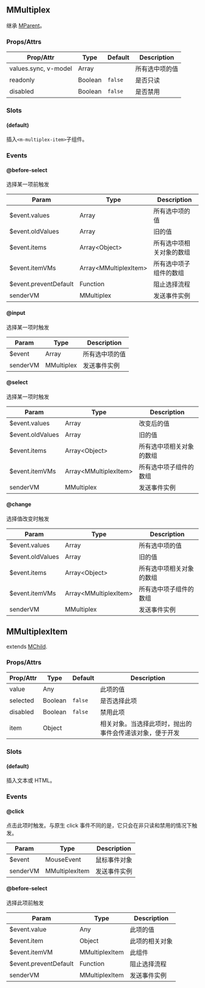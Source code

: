 ## MMultiplex

继承 [MParent](../m-parent)。

### Props/Attrs

| Prop/Attr | Type | Default | Description |
| --------- | ---- | ------- | ----------- |
| values.sync, v-model | Array | | 所有选中项的值 |
| readonly | Boolean | `false` | 是否只读 |
| disabled | Boolean | `false` | 是否禁用 |

### Slots

#### (default)

插入`<m-multiplex-item>`子组件。

### Events

#### @before-select

选择某一项前触发

| Param | Type | Description |
| ----- | ---- | ----------- |
| $event.values | Array | 所有选中项的值 |
| $event.oldValues | Array | 旧的值 |
| $event.items | Array\<Object\> | 所有选中项相关对象的数组 |
| $event.itemVMs | Array\<MMultiplexItem\> | 所有选中项子组件的数组 |
| $event.preventDefault | Function | 阻止选择流程 |
| senderVM | MMultiplex | 发送事件实例 |

#### @input

选择某一项时触发

| Param | Type | Description |
| ----- | ---- | ----------- |
| $event | Array | 所有选中项的值 |
| senderVM | MMultiplex | 发送事件实例 |

#### @select

选择某一项时触发

| Param | Type | Description |
| ----- | ---- | ----------- |
| $event.values | Array | 改变后的值 |
| $event.oldValues | Array | 旧的值 |
| $event.items | Array\<Object\> | 所有选中项相关对象的数组 |
| $event.itemVMs | Array\<MMultiplexItem\> | 所有选中项子组件的数组 |
| senderVM | MMultiplex | 发送事件实例 |

#### @change

选择值改变时触发

| Param | Type | Description |
| ----- | ---- | ----------- |
| $event.values | Array | 所有选中项的值 |
| $event.oldValues | Array | 旧的值 |
| $event.items | Array\<Object\> | 所有选中项相关对象的数组 |
| $event.itemVMs | Array\<MMultiplexItem\> | 所有选中项子组件的数组 |
| senderVM | MMultiplex | 发送事件实例 |

## MMultiplexItem

extends [MChild](../m-parent/api#MChild).

### Props/Attrs

| Prop/Attr | Type | Default | Description |
| --------- | ---- | ------- | ----------- |
| value | Any | | 此项的值 |
| selected | Boolean | `false` | 是否选择此项 |
| disabled | Boolean | `false` | 禁用此项 |
| item | Object | | 相关对象。当选择此项时，抛出的事件会传递该对象，便于开发 |

### Slots

#### (default)

插入文本或 HTML。

### Events

#### @click

点击此项时触发。与原生 click 事件不同的是，它只会在非只读和禁用的情况下触发。

| Param | Type | Description |
| ----- | ---- | ----------- |
| $event | MouseEvent | 鼠标事件对象 |
| senderVM | MMultiplexItem | 发送事件实例 |

#### @before-select

选择此项前触发

| Param | Type | Description |
| ----- | ---- | ----------- |
| $event.value | Any | 此项的值 |
| $event.item | Object | 此项的相关对象 |
| $event.itemVM | MMultiplexItem | 此组件 |
| $event.preventDefault | Function | 阻止选择流程 |
| senderVM | MMultiplexItem | 发送事件实例 |
